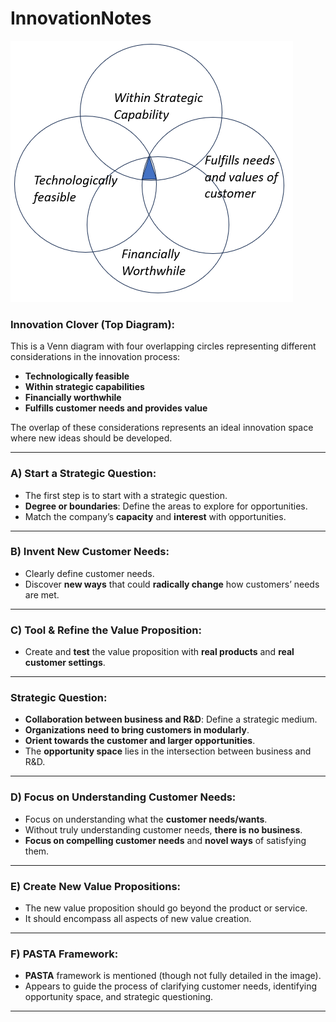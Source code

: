 # InnovationNotes

![Innovation Clover](https://github.com/Abh4git/InnovationNotes/blob/main/innovation_clover.PNG)

### **Innovation Clover (Top Diagram)**:
This is a Venn diagram with four overlapping circles representing different considerations in the innovation process:
- **Technologically feasible**
- **Within strategic capabilities**
- **Financially worthwhile**
- **Fulfills customer needs and provides value**

The overlap of these considerations represents an ideal innovation space where new ideas should be developed.

---

### **A) Start a Strategic Question**:
- The first step is to start with a strategic question.
- **Degree or boundaries**: Define the areas to explore for opportunities.
- Match the company’s **capacity** and **interest** with opportunities.

---

### **B) Invent New Customer Needs**:
- Clearly define customer needs.
- Discover **new ways** that could **radically change** how customers’ needs are met.

---

### **C) Tool & Refine the Value Proposition**:
- Create and **test** the value proposition with **real products** and **real customer settings**.

---

### **Strategic Question**:
- **Collaboration between business and R&D**: Define a strategic medium.
- **Organizations need to bring customers in modularly**.
- **Orient towards the customer and larger opportunities**.
- The **opportunity space** lies in the intersection between business and R&D.

---

### **D) Focus on Understanding Customer Needs**:
- Focus on understanding what the **customer needs/wants**.
- Without truly understanding customer needs, **there is no business**.
- **Focus on compelling customer needs** and **novel ways** of satisfying them.

---

### **E) Create New Value Propositions**:
- The new value proposition should go beyond the product or service.
- It should encompass all aspects of new value creation.

---

### **F) PASTA Framework**:
- **PASTA** framework is mentioned (though not fully detailed in the image).
- Appears to guide the process of clarifying customer needs, identifying opportunity space, and strategic questioning.

---
